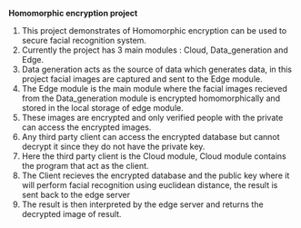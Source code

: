 **Homomorphic encryption project**
1) This project demonstrates of Homomorphic encryption can be used to secure facial recognition system. 
2) Currently the project has 3 main modules : Cloud, Data_generation and Edge.  
3) Data generation acts as the source of data which generates data, in this project facial images are captured and sent to the Edge module.
4) The Edge module is the main module where the facial images recieved from the Data_generation module is encrypted homomorphically and stored in the local storage of edge module.
5) These images are encrypted and only verified people with the private can access the encrypted images.
6) Any third party client can access the encrypted database but cannot decrypt it since they do not have the private key.
7) Here the third party client is the Cloud module, Cloud module contains the program that act as the client.
8) The Client recieves the encrypted database and the public key where it will perform facial recognition using euclidean distance, the result is sent back to the edge server
9) The result is then interpreted by the edge server and returns the decrypted image of result.
